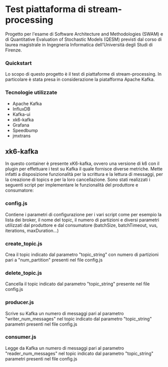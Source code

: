 # Test piattaforma di stream-processing 
Progetto per l'esame di Software Architecture and Methodologies (SWAM) e di Quantitative Evaluation of Stochastic Models (QESM) previsti dal corso di laurea magistrale in Ingegneria Informatica dell'Università degli Studi di Firenze.

### Quickstart
Lo scopo di questo progetto è il test di piattaforme di stream-processing.
In particolare è stata presa in considerazione la piatafforma Apache Kafka.

### Tecnologie utilizzate
- Apache Kafka
- InfluxDB
- Kafka-ui
- xk6-kafka
- Grafana
- Speedbump
- jmxtrans

## xk6-kafka
In questo container è presente xK6-kafka, ovvero una versione di k6 con il plugin per
effettuare i test su Kafka il quale fornisce diverse metriche. Mette infatti a disposizione funzionalità
per la scrittura e la lettura di messaggi, per la creazione di topics e per la loro cancellazione.
Sono stati realizzati i seguenti script per implementare le funzionalità del produttore e consumatore:

### config.js
Contiene i parametri di configurazione per i vari script come per esempio la lista dei broker, il nome del topic, il numero di partizioni e diversi parametri utilizzati dal produttore e dal consumatore (batchSize, batchTimeout, vus, iterations, maxDuration...)

### create_topic.js
Crea il topic indicato dal parametro "topic_string" con numero di partizioni pari a  "num_partition" presenti nel file config.js

### delete_topic.js
Cancella il topic indicato dal parametro "topic_string" presente nel file config.js

### producer.js
Scrive su Kafka un numero di messaggi pari al parametro "writer_num_messages" nel topic indicato dal parametro "topic_string" parametri presenti nel file config.js

### consumer.js
Legge da Kafka un numero di messaggi pari al parametro "reader_num_messages" nel topic indicato dal parametro "topic_string" parametri presenti nel file config.js




